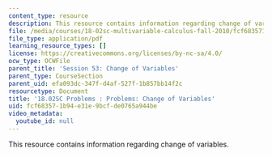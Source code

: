 ```yaml
---
content_type: resource
description: This resource contains information regarding change of variables.
file: /media/courses/18-02sc-multivariable-calculus-fall-2010/fcf683571b94e31e9bcfde0765a944be_MIT18_02SC_pb_53_quest.pdf
file_type: application/pdf
learning_resource_types: []
license: https://creativecommons.org/licenses/by-nc-sa/4.0/
ocw_type: OCWFile
parent_title: 'Session 53: Change of Variables'
parent_type: CourseSection
parent_uid: efa093dc-347f-d4af-527f-1b857bb14f2c
resourcetype: Document
title: '18.02SC Problems : Problems: Change of Variables'
uid: fcf68357-1b94-e31e-9bcf-de0765a944be
video_metadata:
  youtube_id: null
---
```

This resource contains information regarding change of variables.